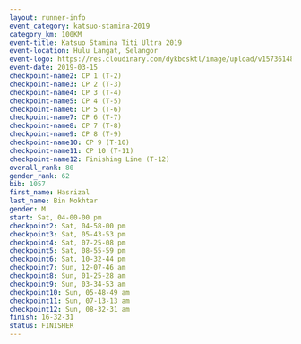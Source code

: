 ```yaml
--- 
layout: runner-info 
event_category: katsuo-stamina-2019 
category_km: 100KM 
event-title: Katsuo Stamina Titi Ultra 2019 
event-location: Hulu Langat, Selangor 
event-logo: https://res.cloudinary.com/dykbosktl/image/upload/v1573614825/Logo/Logo_p7ft6n.png 
event-date: 2019-03-15 
checkpoint-name2: CP 1 (T-2) 
checkpoint-name3: CP 2 (T-3) 
checkpoint-name4: CP 3 (T-4) 
checkpoint-name5: CP 4 (T-5) 
checkpoint-name6: CP 5 (T-6) 
checkpoint-name7: CP 6 (T-7) 
checkpoint-name8: CP 7 (T-8) 
checkpoint-name9: CP 8 (T-9) 
checkpoint-name10: CP 9 (T-10) 
checkpoint-name11: CP 10 (T-11) 
checkpoint-name12: Finishing Line (T-12) 
overall_rank: 80
gender_rank: 62
bib: 1057
first_name: Hasrizal
last_name: Bin Mokhtar
gender: M
start: Sat, 04-00-00 pm
checkpoint2: Sat, 04-58-00 pm
checkpoint3: Sat, 05-43-53 pm
checkpoint4: Sat, 07-25-08 pm
checkpoint5: Sat, 08-55-59 pm
checkpoint6: Sat, 10-32-44 pm
checkpoint7: Sun, 12-07-46 am
checkpoint8: Sun, 01-25-28 am
checkpoint9: Sun, 03-34-53 am
checkpoint10: Sun, 05-48-49 am
checkpoint11: Sun, 07-13-13 am
checkpoint12: Sun, 08-32-31 am
finish: 16-32-31
status: FINISHER
--- 
```

